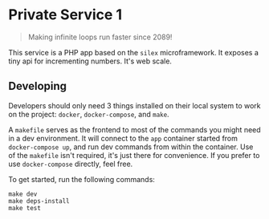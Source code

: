 # Private Service 1 #

> Making infinite loops run faster since 2089!

This service is a PHP app based on the `silex` microframework.  It exposes a tiny api for incrementing numbers.  It's web scale.

## Developing ##

Developers should only need 3 things installed on their local system to work on the project: `docker`, `docker-compose`, and `make`.

A `makefile` serves as the frontend to most of the commands you might need in a dev environment.  It will connect to the `app` container started from `docker-compose up`, and run dev commands from within the container.  Use of the `makefile` isn't required, it's just there for convenience.  If you prefer to use `docker-compose` directly, feel free.

To get started, run the following commands:

    make dev
    make deps-install
    make test
